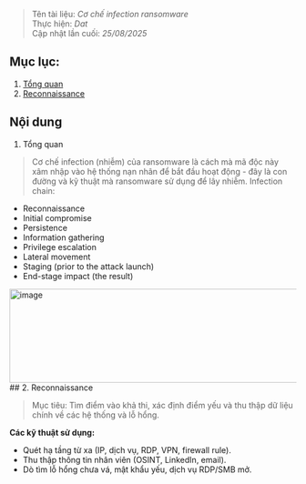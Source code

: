 > Tên tài liệu: _Cơ chế infection ransomware_  
> Thực hiện: _Dat_  
> Cập nhật lần cuối: _25/08/2025_
## Mục lục:
1. [Tổng quan](#a)
2. [Reconnaissance](#b)

## Nội dung
<a name="a"></a>
1. Tổng quan
> Cơ chế infection (nhiễm) của ransomware là cách mà mã độc này xâm nhập vào hệ thống nạn nhân để bắt đầu hoạt động - đây là con đường và kỹ thuật mà ransomware sử dụng để lây nhiễm.
> Infection chain:
- Reconnaissance
- Initial compromise
- Persistence
- Information gathering
- Privilege escalation
- Lateral movement
- Staging (prior to the attack launch)
- End-stage impact (the result) 
<img width="1272" height="165" alt="image" src="https://github.com/user-attachments/assets/1b08a80d-f8e8-4c10-8ea3-9a2b6c76511f" />
<a name="b"></a>
<a name="b"></a>  
## 2. Reconnaissance  

> Mục tiêu: Tìm điểm vào khả thi, xác định điểm yếu và thu thập dữ liệu chính về các hệ thống và lỗ hổng.  

**Các kỹ thuật sử dụng:**  
- Quét hạ tầng từ xa (IP, dịch vụ, RDP, VPN, firewall rule).  
- Thu thập thông tin nhân viên (OSINT, LinkedIn, email).  
- Dò tìm lỗ hổng chưa vá, mật khẩu yếu, dịch vụ RDP/SMB mở.  




